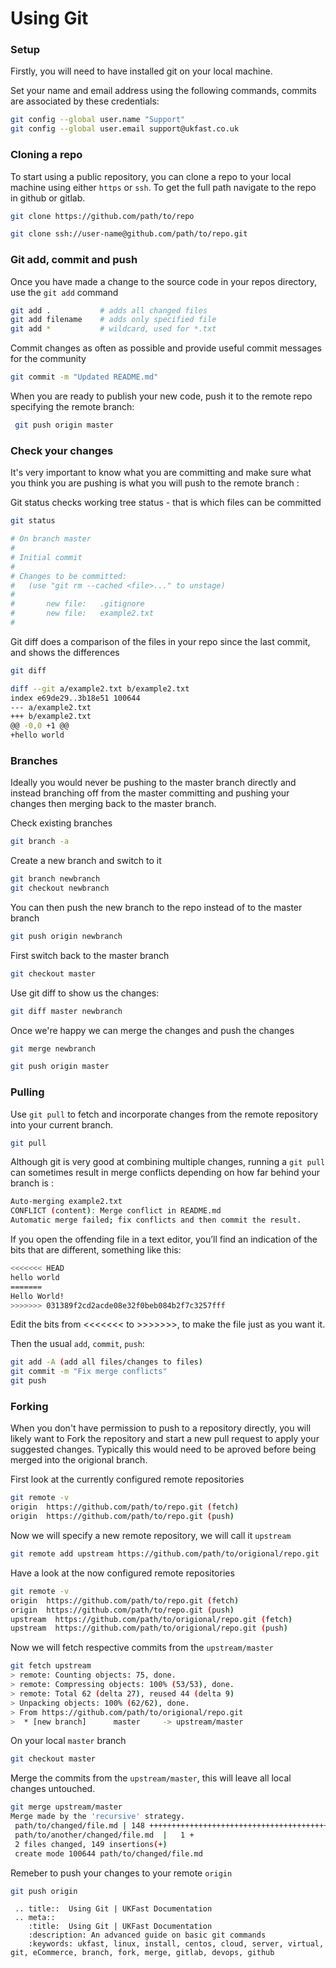 # Using Git

### Setup

Firstly, you will need to have installed git on your local machine.

Set your name and email address using the following commands, commits are associated by these credentials:

```bash
git config --global user.name "Support"
git config --global user.email support@ukfast.co.uk
```

### Cloning a repo

To start using a public repository, you can clone a repo to your local machine using either `https` or `ssh`. To get the full path navigate to the repo in github or gitlab.

```bash
git clone https://github.com/path/to/repo
```

```bash
git clone ssh://user-name@github.com/path/to/repo.git
```

### Git add, commit and push

Once you have made a change to the source code in your repos directory, use the `git add` command

```bash
git add .           # adds all changed files
git add filename    # adds only specified file
git add *           # wildcard, used for *.txt
```

Commit changes as often as possible and provide useful commit messages for the community

```bash
git commit -m "Updated README.md"
```

When you are ready to publish your new code, push it to the remote repo specifying the remote branch:

```bash
 git push origin master
```

### Check your changes

It's very important to know what you are committing and make sure what you think you are pushing is what you will push to the remote branch :

Git status checks working tree status - that is which files can be committed

```bash
git status
```

```bash
# On branch master
#
# Initial commit
#
# Changes to be committed:
#   (use "git rm --cached <file>..." to unstage)
#
#       new file:   .gitignore
#       new file:   example2.txt
#
```

Git diff does a comparison of the files in your repo since the last commit, and shows the differences

```bash
git diff
```

```bash
diff --git a/example2.txt b/example2.txt
index e69de29..3b18e51 100644
--- a/example2.txt
+++ b/example2.txt
@@ -0,0 +1 @@
+hello world
```

### Branches

Ideally you would never be pushing to the master branch directly and instead branching off from the master committing and pushing your changes then merging back to the master branch.

 Check existing branches

```bash
git branch -a
```

Create a new branch and switch to it

```bash
git branch newbranch
git checkout newbranch
```

You can then push the new branch to the repo instead of to the master branch  

```bash
git push origin newbranch
```

First switch back to the master branch

```bash
git checkout master
```

Use git diff to show us the changes:

```bash
git diff master newbranch
```

Once we're happy we can merge the changes and push the changes

```bash
git merge newbranch
```

```bash
git push origin master
```

### Pulling

Use `git pull` to fetch and incorporate changes from the remote repository into your current branch.

```bash
git pull
```

Although git is very good at combining multiple changes, running a `git pull` can sometimes result in merge conflicts depending on how far behind your branch is :

```bash
Auto-merging example2.txt
CONFLICT (content): Merge conflict in README.md
Automatic merge failed; fix conflicts and then commit the result.
```

If you open the offending file in a text editor, you’ll find an indication of the bits that are different, something like this:

```bash
<<<<<<< HEAD
hello world
=======
Hello World!
>>>>>>> 031389f2cd2acde08e32f0beb084b2f7c3257fff
```

Edit the bits from <<<<<<< to >>>>>>>, to make the file just as you want it.

Then the usual `add`, `commit`, `push`:

```bash
git add -A (add all files/changes to files)
git commit -m "Fix merge conflicts"
git push
```

### Forking

When you don't have permission to push to a repository directly, you will likely want to Fork the repository and start a new pull request to apply your suggested changes. Typically this would need to be aproved before being merged into the origional branch.

First look at the currently configured remote repositories

```bash
git remote -v
origin  https://github.com/path/to/repo.git (fetch)
origin  https://github.com/path/to/repo.git (push)
```

Now we will specify a new remote repository, we will call it `upstream`

```bash
git remote add upstream https://github.com/path/to/origional/repo.git
```

Have a look at the now configured remote repositories

```bash
git remote -v
origin  https://github.com/path/to/repo.git (fetch)
origin  https://github.com/path/to/repo.git (push)
upstream  https://github.com/path/to/origional/repo.git (fetch)
upstream  https://github.com/path/to/origional/repo.git (push)
```

Now we will fetch respective commits from the `upstream/master`

```bash
git fetch upstream
> remote: Counting objects: 75, done.
> remote: Compressing objects: 100% (53/53), done.
> remote: Total 62 (delta 27), reused 44 (delta 9)
> Unpacking objects: 100% (62/62), done.
> From https://github.com/path/to/origional/repo.git
>  * [new branch]      master     -> upstream/master
```

On your local `master` branch

```bash
git checkout master
```

Merge the commits from the `upstream/master`, this will leave all local changes untouched.

```bash
git merge upstream/master
Merge made by the 'recursive' strategy.
 path/to/changed/file.md | 148 +++++++++++++++++++++++++++++++++++++++++++++++++++++++++++
 path/to/another/changed/file.md  |   1 +
 2 files changed, 149 insertions(+)
 create mode 100644 path/to/changed/file.md
```

Remeber to push your changes to your remote `origin`

```bash
git push origin
```

 ```eval_rst
  .. title::  Using Git | UKFast Documentation
  .. meta::
     :title:  Using Git | UKFast Documentation
     :description: An advanced guide on basic git commands
     :keywords: ukfast, linux, install, centos, cloud, server, virtual, git, eCommerce, branch, fork, merge, gitlab, devops, github
